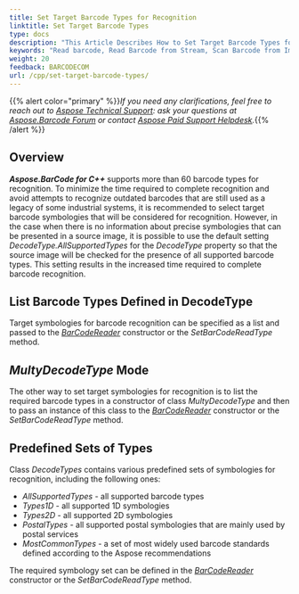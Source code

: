 ```yaml
---
title: Set Target Barcode Types for Recognition
linktitle: Set Target Barcode Types
type: docs
description: "This Article Describes How to Set Target Barcode Types for Recognition"
keywords: "Read barcode, Read Barcode from Stream, Scan Barcode from Image, Many Barcodes in One Image, Read PDF417 Barcode, Barcode in WPF Project, Aspose.BarCode, Read Barcode C++"
weight: 20
feedback: BARCODECOM
url: /cpp/set-target-barcode-types/
---
```


{{% alert color="primary" %}}*If you need any clarifications, feel free to reach out to [Aspose Technical Support](/barcode/cpp/technical-support/): ask your questions at [Aspose.Barcode Forum](https://forum.aspose.com/c/barcode/13) or contact [Aspose Paid Support Helpdesk](https://helpdesk.aspose.com/).*{{% /alert %}}

## **Overview**
***Aspose.BarCode for C++*** supports more than 60 barcode types for recognition. To minimize the time required to complete recognition and avoid attempts to recognize outdated barcodes that are still used as a legacy of some industrial systems, it is recommended to select target barcode symbologies that will be considered for recognition. However, in the case when there is no information about precise symbologies that can be presented in a source image, it is possible to use the default setting *DecodeType.AllSupportedTypes* for the *DecodeType* property so that the source image will be checked for the presence of all supported barcode types. This setting results in the increased time required to complete barcode recognition. 

## **List Barcode Types Defined in DecodeType**
Target symbologies for barcode recognition can be specified as a list and passed to the [*BarCodeReader*](https://reference.aspose.com/barcode/cpp/class/aspose.bar_code.bar_code_recognition.bar_code_reader/) constructor or the *SetBarCodeReadType* method.  
  

## ***MultyDecodeType* Mode**
The other way to set target symbologies for recognition is to list the required barcode types in a constructor of class *MultyDecodeType* and then to pass an instance of this class to the [*BarCodeReader*](https://reference.aspose.com/barcode/cpp/class/aspose.bar_code.bar_code_recognition.bar_code_reader/) constructor or the *SetBarCodeReadType* method.  
  

## **Predefined Sets of Types**
Class *DecodeTypes* contains various predefined sets of symbologies for recognition, including the following ones:
-	*AllSupportedTypes* - all supported barcode types
-	*Types1D* - all supported 1D symbologies
-	*Types2D* - all supported 2D symbologies
-	*PostalTypes* - all supported postal symbologies that are mainly used by postal services
-	*MostCommonTypes* - a set of most widely used barcode standards defined according to the Aspose recommendations

The required symbology set can be defined in the [*BarCodeReader*](https://reference.aspose.com/barcode/cpp/class/aspose.bar_code.bar_code_recognition.bar_code_reader/) constructor or the *SetBarCodeReadType* method.
  
